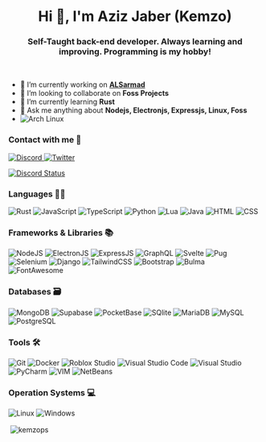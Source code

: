 <h1 align="center">Hi 👋, I'm Aziz Jaber (Kemzo)</h1>  
<h3 align="center">Self-Taught back-end developer. Always learning and improving. Programming is my hobby!</h3>  

<br>

- 🔭 I’m currently working on [**ALSarmad**](https://github.com/Alsarmad)  
- 🤝 I’m looking to collaborate on **Foss Projects**
- 🌱 I’m currently learning **Rust**  
- 💬 Ask me anything about **Nodejs, Electronjs, Expressjs, Linux, Foss**  
- <img alt="Arch Linux" src="https://img.shields.io/badge/I USE ARCH BTW-47848F?logo=arch+linux&logoColor=white&style=flat" />

<h3 align="left">Contact with me 🤝</h3>
<p align="left">  
 <a href="https://discord.gg/VT9tdkFSRW" target="_blank">
  <img alt="Discord" src="https://img.shields.io/badge/Kemzo Development Studio-5865F2?logo=discord&logoColor=white&style=for-the-badge" />
 </a>
 <a href="https://twitter.com/kemzops" target="_blank">
  <img alt="Twitter" src="https://img.shields.io/badge/My Twitter-1DA1F2?logo=twitter&logoColor=white&style=for-the-badge" />
 </a>
</p>

<a href="https://discord.com/users/419177770434691082" target="_blank">
	<img alt="Discord Status" src="https://lanyard.cnrad.dev/api/419177770434691082?bg=1f1f1f&borderRadius=5px&idleMessage=EMPTY+;D">
</a>

<br>

<h3 align="left">Languages 👨‍💻</h3>
<p>
  <img alt="Rust" src="https://img.shields.io/badge/Rust-281C1C?style=for-the-badge&logo=rust&logoColor=white" />
  <img alt="JavaScript" src="https://img.shields.io/badge/JavaScript-F7DF1E?logo=javascript&logoColor=black&style=for-the-badge" />
  <img alt="TypeScript" src="https://img.shields.io/badge/TypeScript-3178C6?logo=typescript&logoColor=white&style=for-the-badge" />
  <img alt="Python" src="https://img.shields.io/badge/Python-3776AB?logo=python&logoColor=white&style=for-the-badge" />
  <img alt="Lua" src="https://img.shields.io/badge/Lua-2C2D72?logo=lua&logoColor=white&style=for-the-badge" />
  <img alt="Java" src="https://img.shields.io/badge/Java-FFFFFF?logo=openjdk&logoColor=black&style=for-the-badge" />
  <img alt="HTML" src="https://img.shields.io/badge/HTML-E34F26?logo=html5&logoColor=white&style=for-the-badge" />
  <img alt="CSS" src="https://img.shields.io/badge/CSS-1572B6?logo=css3&logoColor=white&style=for-the-badge" />
</p>

<h3 align="left">Frameworks & Libraries 📚</h3>
<p>
  <img alt="NodeJS" src="https://img.shields.io/badge/Node.js-339933?logo=node.js&logoColor=white&style=for-the-badge" />
  <img alt="ElectronJS" src="https://img.shields.io/badge/ElectronJS-47848F?logo=electron&logoColor=white&style=for-the-badge" />
  <img alt="ExpressJS" src="https://img.shields.io/badge/ExpressJS-000000?logo=express&logoColor=white&style=for-the-badge" />
  <img alt="GraphQL" src="https://img.shields.io/badge/GraphQL-E10098?logo=GraphQL&logoColor=white&style=for-the-badge" />
  <img alt="Svelte" src="https://img.shields.io/badge/Svelte-FF3E00?logo=svelte&logoColor=white&style=for-the-badge" />
  <img alt="Pug" src="https://img.shields.io/badge/Pug-A86454?logo=pug&logoColor=white&style=for-the-badge" />
  <img alt="Selenium" src="https://img.shields.io/badge/Selenium-43B02A?logo=Selenium&logoColor=white&style=for-the-badge" />
  <img alt="Django" src="https://img.shields.io/badge/Django-092E20?logo=Django&logoColor=white&style=for-the-badge" />
  <img alt="TailwindCSS" src="https://img.shields.io/badge/Tailwind CSS-38B2AC?&logo=tailwind+css&logoColor=white&style=for-the-badge"/>
  <img alt="Bootstrap" src="https://img.shields.io/badge/Bootstrap-7952B3?&logo=bootstrap&logoColor=white&style=for-the-badge"/>
  <img alt="Bulma" src="https://img.shields.io/badge/Bulma-00D1B2?&logo=bulma&logoColor=white&style=for-the-badge"/>
  <img alt="FontAwesome" src="https://img.shields.io/badge/Font Awesome-528DD7?&logo=font+awesome&logoColor=white&style=for-the-badge"/>
</p>

<h3 align="left">Databases 🗃</h3>
<p>
  <img alt="MongoDB" src="https://img.shields.io/badge/MongoDB-47A248?logo=mongodb&logoColor=white&style=for-the-badge" />
  <img alt="Supabase" src="https://img.shields.io/badge/SupaBase-3ECF8E?logo=supabase&logoColor=white&style=for-the-badge" />
  <img alt="PocketBase" src="https://img.shields.io/badge/PocketBase-B8DBE4?logo=pocketbase&logoColor=black&style=for-the-badge" />
  <img alt="SQlite" src="https://img.shields.io/badge/SQlite-003B57?logo=sqlite&logoColor=white&style=for-the-badge" />
  <img alt="MariaDB" src="https://img.shields.io/badge/MariaDB-003545?logo=mariadb&logoColor=white&style=for-the-badge" />
  <img alt="MySQL" src="https://img.shields.io/badge/MySQL-4479A1?logo=mysql&logoColor=white&style=for-the-badge" />
  <img alt="PostgreSQL" src="https://img.shields.io/badge/PostgreSQL-336791?logo=postgresql&logoColor=white&style=for-the-badge" />
</p>

<h3 align="left">Tools 🛠️</h3>
<p>
  <img alt="Git" src="https://img.shields.io/badge/Git-F05032?logo=git&logoColor=white&style=for-the-badge" />
  <img alt="Docker" src="https://img.shields.io/badge/Docker-2496ED?logo=docker&logoColor=white&style=for-the-badge" />
  <img alt="Roblox Studio" src="https://img.shields.io/badge/Roblox Studio-000000?logo=roblox&logoColor=white&style=for-the-badge" />
  <img alt="Visual Studio Code" src="https://img.shields.io/badge/Visual Studio Code-007ACC?logo=visual+studio+code&logoColor=white&style=for-the-badge" />
  <img alt="Visual Studio" src="https://img.shields.io/badge/Visual Studio-5C2D91?logo=visual+studio&logoColor=white&style=for-the-badge" />
  <img alt="PyCharm" src="https://img.shields.io/badge/PyCharm-000000?logo=pycharm&logoColor=white&style=for-the-badge" />
  <img alt="VIM" src="https://img.shields.io/badge/Vim-019733?logo=vim&logoColor=white&style=for-the-badge" />
  <img alt="NetBeans" src="https://img.shields.io/badge/Apache NetBeans-1B6AC6?logo=Apache+NetBeans+IDE&logoColor=white&style=for-the-badge" />
</p>

<h3 align="left">Operation Systems 💻</h3>
<p>
  <img alt="Linux" src="https://img.shields.io/badge/Linux-FCC624?logo=linux&logoColor=black&style=for-the-badge" />
  <img alt="Windows" src="https://img.shields.io/badge/Windows-0078D6?logo=windows&logoColor=white&style=for-the-badge" />
</p>

<p>&nbsp;<img align="center" src="https://github-readme-stats.vercel.app/api?username=kemzops&show_icons=true&theme=dark&locale=en" alt="kemzops" /></p>  

